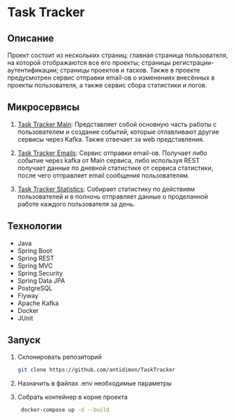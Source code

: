 # Task Tracker

## Описание

Проект состоит из нескольких страниц: главная страница пользователя, на которой отображаются все его проекты;
страницы регистрации-аутентификации; страницы проектов и тасков. Также в проекте предусмотрен сервис отправки
email-ов о изменениях внесённых в проекты пользователя, а также сервис сбора статистики и логов.

## Микросервисы

1. [Task Tracker Main](https://github.com/antidimon/TaskTracker/tree/main/TaskTrackerMain): Представляет собой основную часть работы с пользователем
и создание событий, которые отлавливают другие сервисы через Kafka. Также отвечает за web представления.

2. [Task Tracker Emails](https://github.com/antidimon/TaskTracker/tree/main/TaskTrackerEmails): Сервис отправки email-ов.
Получает либо событие через kafka от Main сервиса, либо используя REST получает данные по дневной статистике от сервиса статистики, 
после чего отправляет email сообщения пользователям.

3. [Task Tracker Statistics](https://github.com/antidimon/TaskTracker/tree/main/TaskTrackerStatistics): Собирает статистику по действиям пользователей и
в полночь отправляет данные о проделанной работе каждого пользователя за день.


## Технологии

* Java
* Spring Boot
* Spring REST
* Spring MVC
* Spring Security
* Spring Data JPA
* PostgreSQL
* Flyway
* Apache Kafka
* Docker
* JUnit

## Запуск 

1. Склонировать репозиторий

    ```bash
    git clone https://github.com/antidimon/TaskTracker
    ```

2. Назначить в файлах .env необходимые параметры

3. Собрать контейнер в корне проекта

   ```bash
    docker-compose up -d --build
    ```
